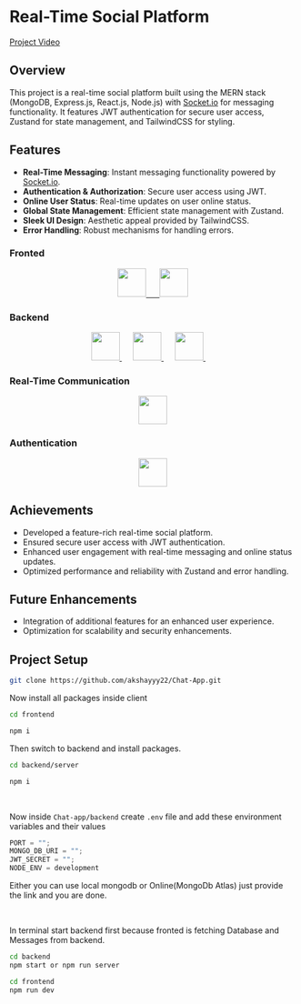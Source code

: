
# Real-Time Social Platform

[Project Video](https://github.com/akshayyy22/Chat-App/frontend/src/assets/video1.mov)


## Overview

This project is a real-time social platform built using the MERN stack (MongoDB, Express.js, React.js, Node.js) with [Socket.io](http://socket.io/) for messaging functionality. It features JWT authentication for secure user access, Zustand for state management, and TailwindCSS for styling.

## Features

- **Real-Time Messaging**: Instant messaging functionality powered by [Socket.io](http://socket.io/).
- **Authentication & Authorization**: Secure user access using JWT.
- **Online User Status**: Real-time updates on user online status.
- **Global State Management**: Efficient state management with Zustand.
- **Sleek UI Design**: Aesthetic appeal provided by TailwindCSS.
- **Error Handling**: Robust mechanisms for handling errors.

### Fronted 

<p align = "center">
 <a href="https://react.dev" target="_blank"><img src="https://cdn.jsdelivr.net/gh/devicons/devicon@latest/icons/react/react-original-wordmark.svg" height="50"/> &nbsp;&nbsp;&nbsp;&nbsp;
 </a>
<a href="https://tailwindcss.com/">
<img src="https://cdn.jsdelivr.net/gh/devicons/devicon@latest/icons/tailwindcss/tailwindcss-original.svg" height="50"/>
</a>
</p>
 
### Backend

<p align = "center">
<a href="https://nodejs.org/en" target="_blank">
<img src="https://cdn.jsdelivr.net/gh/devicons/devicon@latest/icons/nodejs/nodejs-original-wordmark.svg" height="50"/>
</a>&nbsp;&nbsp;&nbsp;&nbsp;
<a href="https://expressjs.com/" target="_blank">
<img src="https://cdn.jsdelivr.net/gh/devicons/devicon@latest/icons/express/express-original-wordmark.svg" height="50" />
</a>&nbsp;&nbsp;&nbsp;&nbsp;
<a href="https://www.mongodb.com/" target="_blank">
<img src="https://cdn.jsdelivr.net/gh/devicons/devicon@latest/icons/mongodb/mongodb-original-wordmark.svg" height="50"/>
</a>&nbsp;&nbsp;&nbsp;&nbsp;

</p>

### Real-Time Communication  
<p align = "center">
 <a href="https://socket.io/">
<img src="https://socket.io/images/logo.svg" width="50" >
</a>
</p>

### Authentication

<p align = "center">
 <a href="https://socket.io/">
<img src="https://jwt.io/img/pic_logo.svg" width="50" >
</a>
</p>



## Achievements

- Developed a feature-rich real-time social platform.
- Ensured secure user access with JWT authentication.
- Enhanced user engagement with real-time messaging and online status updates.
- Optimized performance and reliability with Zustand and error handling.

## Future Enhancements

- Integration of additional features for an enhanced user experience.
- Optimization for scalability and security enhancements.


## Project Setup

```bash
git clone https://github.com/akshayyy22/Chat-App.git
```

Now install all packages inside client

```bash
cd frontend

npm i
```

Then switch to backend and install packages.

```bash
cd backend/server

npm i
```

<br>

Now inside `Chat-app/backend` create `.env` file and add these environment variables and their values

```js
PORT = "";
MONGO_DB_URI = "";
JWT_SECRET = "";
NODE_ENV = development
```
Either you can use local mongodb or Online(MongoDb Atlas) just provide the link and you are done.

<br>

In terminal start backend first because fronted is fetching Database and Messages from backend.

```bash
cd backend
npm start or npm run server
```

```bash
cd frontend
npm run dev
```


